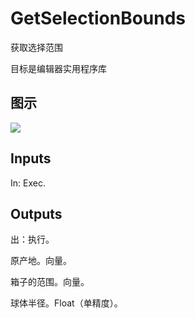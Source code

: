 # GetSelectionBounds

获取选择范围

目标是编辑器实用程序库

## 图示

![]($-20221218-18422174.png)

## Inputs

In: Exec.  

## Outputs

出：执行。

原产地。向量。

箱子的范围。向量。

球体半径。Float（单精度）。
